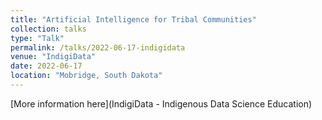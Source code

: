 ```yaml
---
title: "Artificial Intelligence for Tribal Communities"
collection: talks
type: "Talk"
permalink: /talks/2022-06-17-indigidata
venue: "IndigiData"
date: 2022-06-17
location: "Mobridge, South Dakota"
---
```


[More information here](IndigiData - Indigenous Data Science Education)
